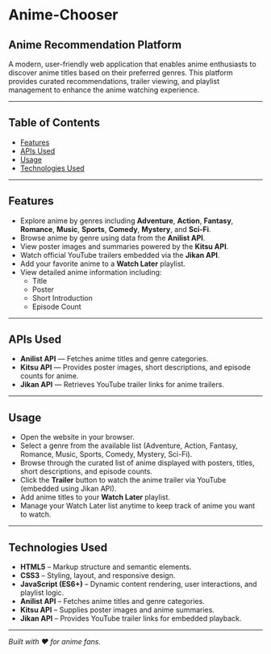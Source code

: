 # Anime-Chooser  
## Anime Recommendation Platform

A modern, user-friendly web application that enables anime enthusiasts to discover anime titles based on their preferred genres. This platform provides curated recommendations, trailer viewing, and playlist management to enhance the anime watching experience.

---

## Table of Contents

- [Features](#features)  
- [APIs Used](#apis-used)  
- [Usage](#usage)  
- [Technologies Used](#technologies-used)  

---

## Features

- Explore anime by genres including **Adventure**, **Action**, **Fantasy**, **Romance**, **Music**, **Sports**, **Comedy**, **Mystery**, and **Sci-Fi**.
- Browse anime by genre using data from the **Anilist API**.
- View poster images and summaries powered by the **Kitsu API**.
- Watch official YouTube trailers embedded via the **Jikan API**.
- Add your favorite anime to a **Watch Later** playlist.
- View detailed anime information including:
  - Title  
  - Poster  
  - Short Introduction  
  - Episode Count  

---

## APIs Used

- **Anilist API** — Fetches anime titles and genre categories.  
- **Kitsu API** — Provides poster images, short descriptions, and episode counts for anime.  
- **Jikan API** — Retrieves YouTube trailer links for anime trailers.

---

## Usage

- Open the website in your browser.
- Select a genre from the available list (Adventure, Action, Fantasy, Romance, Music, Sports, Comedy, Mystery, Sci-Fi).
- Browse through the curated list of anime displayed with posters, titles, short descriptions, and episode counts.
- Click the **Trailer** button to watch the anime trailer via YouTube (embedded using Jikan API).
- Add anime titles to your **Watch Later** playlist.
- Manage your Watch Later list anytime to keep track of anime you want to watch.

---

## Technologies Used

- **HTML5** – Markup structure and semantic elements.  
- **CSS3** – Styling, layout, and responsive design.  
- **JavaScript (ES6+)** – Dynamic content rendering, user interactions, and playlist logic.  
- **Anilist API** – Fetches anime titles and genre categories.  
- **Kitsu API** – Supplies poster images and anime summaries.  
- **Jikan API** – Provides YouTube trailer links for embedded playback.

---

*Built with ❤️ for anime fans.*
